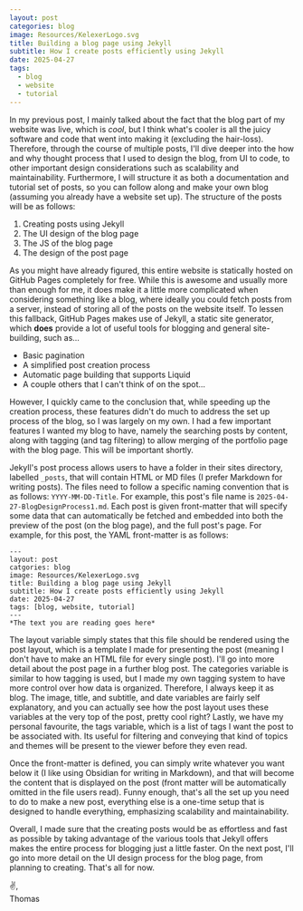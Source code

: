 ```yaml
---
layout: post
categories: blog
image: Resources/KelexerLogo.svg
title: Building a blog page using Jekyll
subtitle: How I create posts efficiently using Jekyll
date: 2025-04-27
tags:
  - blog
  - website
  - tutorial
---
```

In my previous post, I mainly talked about the fact that the blog part of my website was live, which is *cool*, but I think what's cooler is all the juicy software and code that went into making it (excluding the hair-loss). Therefore, through the course of multiple posts, I'll dive deeper into the how and why thought process that I used to design the blog, from UI to code, to other important design considerations such as scalability and maintainability. Furthermore, I will structure it as both a documentation and tutorial set of posts, so you can follow along and make your own blog (assuming you already have a website set up). The structure of the posts will be as follows:

1. Creating posts using Jekyll
2. The UI design of the blog page
3. The JS of the blog page
4. The design of the post page

As you might have already figured, this entire website is statically hosted on GitHub Pages completely for free. While this is awesome and usually more than enough for me, it does make it a little more complicated when considering something like a blog, where ideally you could fetch posts from a server, instead of storing all of the posts on the website itself. To lessen this fallback, GitHub Pages makes use of Jekyll, a static site generator, which **does** provide a lot of useful tools for blogging and general site-building, such as…

- Basic pagination
- A simplified post creation process
- Automatic page building that supports Liquid
- A couple others that I can't think of on the spot...

However, I quickly came to the conclusion that, while speeding up the creation process, these features didn't do much to address the set up process of the blog, so I was largely on my own. I had a few important features I wanted my blog to have, namely the searching posts by content, along with tagging (and tag filtering) to allow merging of the portfolio page with the blog page. This will be important shortly.

Jekyll's post process allows users to have a folder in their sites directory, labelled `_posts`, that will contain HTML or MD files (I prefer Markdown for writing posts). The files need to follow a specific naming convention that is as follows: `YYYY-MM-DD-Title`. For example, this post's file name is `2025-04-27-BlogDesignProcess1.md`. Each post is given front-matter that will specify some data that can automatically be fetched and embedded into both the preview of the post (on the blog page), and the full post's page. For example, for this post, the YAML front-matter is as follows:

```
---
layout: post
catgories: blog
image: Resources/KelexerLogo.svg
title: Building a blog page using Jekyll
subtitle: How I create posts efficiently using Jekyll
date: 2025-04-27
tags: [blog, website, tutorial]
---
*The text you are reading goes here*
```

The layout variable simply states that this file should be rendered using the post layout, which is a template I made for presenting the post (meaning I don't have to make an HTML file for every single post). I'll go into more detail about the post page in a further blog post. The categories variable is similar to how tagging is used, but I made my own tagging system to have more control over how data is organized. Therefore, I always keep it as blog. The image, title, and subtitle, and date variables are fairly self explanatory, and you can actually see how the post layout uses these variables at the very top of the post, pretty cool right? Lastly, we have my personal favourite, the tags variable, which is a list of tags I want the post to be associated with. Its useful for filtering and conveying that kind of topics and themes will be present to the viewer before they even read.

Once the front-matter is defined, you can simply write whatever you want below it (I like using Obsidian for writing in Markdown), and that will become the content that is displayed on the post (front matter will be automatically omitted in the file users read). Funny enough, that's all the set up you need to do to make a new post, everything else is a one-time setup that is designed to handle everything, emphasizing scalability and maintainability.

Overall, I made sure that the creating posts would be as effortless and fast as possible by taking advantage of the various tools that Jekyll offers makes the entire process for blogging just a little faster. On the next post, I'll go into more detail on the UI design process for the blog page, from planning to creating. That's all for now.

✌️,<br>
Thomas